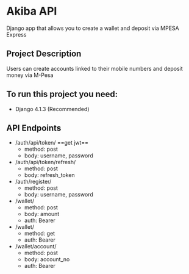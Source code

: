 # Akiba API

Django app that allows you to create a wallet and deposit via MPESA Express 

## Project Description

Users can create accounts linked to their mobile numbers and deposit money via M-Pesa

## To run this project you need:
  - Django 4.1.3 (Recommended)
  
## API Endpoints
  - /auth/api/token/ ==get jwt==
    - method: post 
    - body: username, password
  - /auth/api/token/refresh/ 
    - method: post 
    - body: refresh_token
  - /auth/register/
    - method: post 
    - body: username, password
  - /wallet/
    - method: post
    - body: amount
    - auth: Bearer <token>
  - /wallet/
    - method: get
    - auth: Bearer <token>
  - /wallet/account/
    - method: post
    - body: account_no
    - auth: Bearer <token>
    
   
    
  
